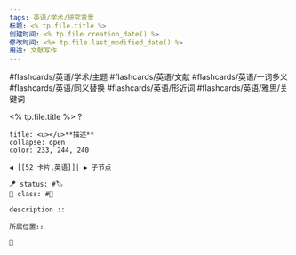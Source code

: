 ```yaml
---
tags: 英语/学术/研究背景
标题: <% tp.file.title %>
创建时间: <% tp.file.creation_date() %>
修改时间: <%+ tp.file.last_modified_date() %>
用途: 文献写作
---
```


#flashcards/英语/学术/主题  #flashcards/英语/文献 #flashcards/英语/一词多义  #flashcards/英语/同义替换 #flashcards/英语/形近词 #flashcards/英语/雅思/关键词 

<% tp.file.title %>
?
```ad-info
title: <u></u>**描述**
collapse: open
color: 233, 244, 240

◀️ [[52 卡片,英语]]| ▶️ 子节点

🪁 status: #🏷️
🎏 class: #📇 

description :: 

所属位置:: 

📎 
```
<!--SR:!2023-06-18,3,250-->
